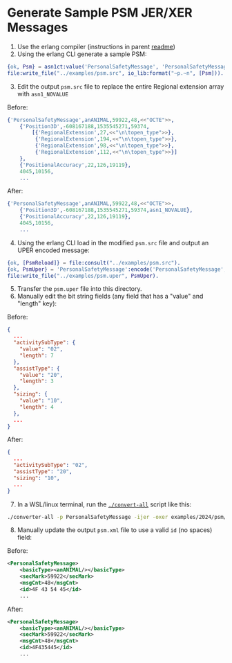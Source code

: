 # Generate Sample PSM JER/XER Messages

1. Use the erlang compiler (instructions in parent [readme](../../../README.md))
2. Using the erlang CLI generate a sample PSM:
```erlang
{ok, Psm} = asn1ct:value('PersonalSafetyMessage', 'PersonalSafetyMessage').
file:write_file("../examples/psm.src", io_lib:format("~p.~n", [Psm])).
```
3. Edit the output `psm.src` file to replace the entire Regional extension array with `asn1_NOVALUE`

Before:
```erlang
{'PersonalSafetyMessage',anANIMAL,59922,48,<<"OCTE">>,
    {'Position3D',-608167188,1535545271,59374, 
        [{'RegionalExtension',27,<<"\n\topen_type">>},
         {'RegionalExtension',194,<<"\n\topen_type">>},
         {'RegionalExtension',98,<<"\n\topen_type">>},
         {'RegionalExtension',112,<<"\n\topen_type">>}]
    },
    {'PositionalAccuracy',22,126,19119},
    4045,10156,
    ...
```

After:
```erlang
{'PersonalSafetyMessage',anANIMAL,59922,48,<<"OCTE">>,
    {'Position3D',-608167188,1535545271,59374,asn1_NOVALUE},
    {'PositionalAccuracy',22,126,19119},
    4045,10156,
    ...
```
4. Using the erlang CLI load in the modified `psm.src` file and output an UPER encoded message:

```erlang
{ok, [PsmReload]} = file:consult("../examples/psm.src").
{ok, PsmUper} = 'PersonalSafetyMessage':encode('PersonalSafetyMessage', PsmReload).
file:write_file("../examples/psm.uper", PsmUper).
```

5. Transfer the `psm.uper` file into this directory.
6. Manually edit the bit string fields (any field that has a "value" and "length" key):

Before:
```json
{
  ...
  "activitySubType": {
    "value": "02",
    "length": 7
  },
  "assistType": {
    "value": "20",
    "length": 3
  },
  "sizing": {
    "value": "10",
    "length": 4
  },
  ...
}
```

After:
```json
{
  ...
  "activitySubType": "02",
  "assistType": "20",
  "sizing": "10",
  ...
}
```

7. In a WSL/linux terminal, run the [`./convert-all`](../../../converter-all) script like this:

```bash
./converter-all -p PersonalSafetyMessage -ijer -oxer examples/2024/psm/psm.json > examples/2024/psm/psm.xml
```

8. Manually update the output `psm.xml` file to use a valid `id` (no spaces) field:

Before:
```xml
<PersonalSafetyMessage>
    <basicType><anANIMAL/></basicType>
    <secMark>59922</secMark>
    <msgCnt>48</msgCnt>
    <id>4F 43 54 45</id>
    ...
```

After:
```xml
<PersonalSafetyMessage>
    <basicType><anANIMAL/></basicType>
    <secMark>59922</secMark>
    <msgCnt>48</msgCnt>
    <id>4F435445</id>
    ...
```
